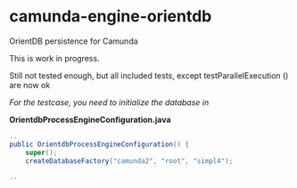 # camunda-engine-orientdb
OrientDB persistence for Camunda 

This is work in progress.

Still not tested enough, but all included tests, except testParallelExecution () are now ok



_*For the testcase, you need to initialize the database in*_

**OrientdbProcessEngineConfiguration.java**
```java
..
public OrientdbProcessEngineConfiguration() {
    super();
    createDatabaseFactory("camunda2", "root", "simpl4");

..

```
